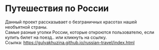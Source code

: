 # **Путешествия по России**  
Данный проект рассказывает о безграничных красотах нашей необъятной страны.  
Самые разные уголки России, которые откроются пользователю, если купить билет на поезд.. или кликнуть на ссылку.  
Ссылка: https://gulyakhuzina.github.io/russian-travel/index.html